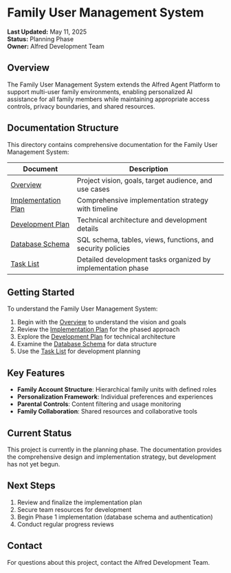 # Family User Management System

**Last Updated:** May 11, 2025  
**Status:** Planning Phase  
**Owner:** Alfred Development Team

## Overview

The Family User Management System extends the Alfred Agent Platform to support multi-user family environments, enabling personalized AI assistance for all family members while maintaining appropriate access controls, privacy boundaries, and shared resources.

## Documentation Structure

This directory contains comprehensive documentation for the Family User Management System:

| Document | Description |
|----------|-------------|
| [Overview](./overview.md) | Project vision, goals, target audience, and use cases |
| [Implementation Plan](./implementation-plan.md) | Comprehensive implementation strategy with timeline |
| [Development Plan](./development-plan.md) | Technical architecture and development details |
| [Database Schema](./database-schema.sql) | SQL schema, tables, views, functions, and security policies |
| [Task List](./tasks.md) | Detailed development tasks organized by implementation phase |

## Getting Started

To understand the Family User Management System:

1. Begin with the [Overview](./overview.md) to understand the vision and goals
2. Review the [Implementation Plan](./implementation-plan.md) for the phased approach
3. Explore the [Development Plan](./development-plan.md) for technical architecture
4. Examine the [Database Schema](./database-schema.sql) for data structure
5. Use the [Task List](./tasks.md) for development planning

## Key Features

- **Family Account Structure**: Hierarchical family units with defined roles
- **Personalization Framework**: Individual preferences and experiences
- **Parental Controls**: Content filtering and usage monitoring
- **Family Collaboration**: Shared resources and collaborative tools

## Current Status

This project is currently in the planning phase. The documentation provides the comprehensive design and implementation strategy, but development has not yet begun.

## Next Steps

1. Review and finalize the implementation plan
2. Secure team resources for development
3. Begin Phase 1 implementation (database schema and authentication)
4. Conduct regular progress reviews

## Contact

For questions about this project, contact the Alfred Development Team.